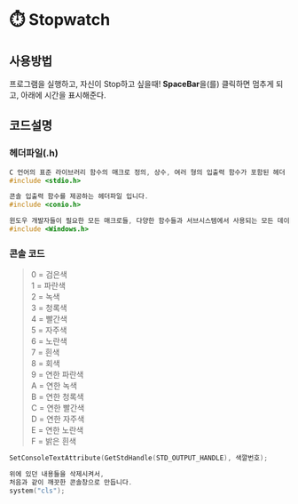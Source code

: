 # ⏱️ Stopwatch

## 사용방법

프로그램을 실행하고, 자신이 Stop하고 싶을때!
**SpaceBar**을(를) 클릭하면 멈추게 되고,
아래에 시간을 표시해준다.

## 코드설명

### 헤더파일(.h)
```C++
C 언어의 표준 라이브러리 함수의 매크로 정의, 상수, 여러 형의 입출력 함수가 포함된 헤더 파일입니다.
#include <stdio.h>

콘솔 입출력 함수를 제공하는 헤더파일 입니다.
#include <conio.h>

윈도우 개발자들이 필요한 모든 매크로들, 다양한 함수들과 서브시스템에서 사용되는 모든 데이터 타입들 그리고 윈도우 API의 함수들을 위한 정의를 포함하는 윈도우의 C 및 C++ 헤더 파일입니다.
#include <Windows.h>
```

### 콘솔 코드

> 0 = 검은색    
> 1 = 파란색    
> 2 = 녹색    
> 3 = 청록색    
> 4 = 빨간색    
> 5 = 자주색    
> 6 = 노란색    
> 7 = 흰색    
> 8 = 회색    
> 9 = 연한 파란색    
> A = 연한 녹색    
> B = 연한 청록색    
> C = 연한 빨간색    
> D = 연한 자주색    
> E = 연한 노란색    
> F = 밝은 흰색    

```C++
SetConsoleTextAttribute(GetStdHandle(STD_OUTPUT_HANDLE), 색깔번호);
```
```C++
위에 있던 내용들을 삭제시켜서,   
처음과 같이 깨끗한 콘솔창으로 만듭니다.
system("cls");
```

